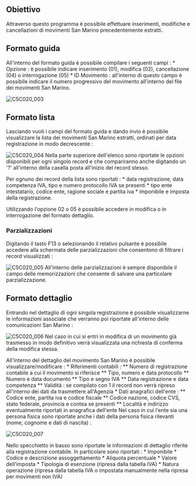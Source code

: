 ## Obiettivo

Attraverso questo programma è possibile effettuare inserimenti, modifiche e cancellazioni di movimenti San Marino precedentemente estratti.

## Formato guida

All'interno del formato guida è possibile compilare i seguenti campi : 
 \* Opzione :  è possibile indicare inserimento (01), modifica (02), cancellazione (04) o interrogazione (05)
 \* ID Movimento :  all'interno di questo campo è possibile indicare il numero progressivo del movimento all'interno del file dei movimenti San Marino.

![C5C020_003](https://doc.smeup.com/immagini/MBDOC_OGG-P_C5MS01G/C5C020_003.png)
## Formato lista

Lasciando vuoti i campi del formato guida e dando invio è possibile visualizzare la lista dei movimenti San Marino estratti, ordinati per data registrazione in modo decrescente : 

![C5C020_004](https://doc.smeup.com/immagini/MBDOC_OGG-P_C5MS01G/C5C020_004.png)
Nella parte superiore dell'elenco sono riportate le opzioni disponibili per ogni singolo record e che compariranno anche digitando un '?' all'interno della casella posta all'inizio del record stesso.

Per ognuno dei record della lista sono riportati : 
 \* data registrazione, data competenza IVA, tipo e numero protocollo IVA se presenti
 \* tipo ente intestatario, codice ente, ragione sociale e partita iva
 \* imponibile e imposta della registrazione.

Utilizzando l'opzione 02 o 05 è possibile accedere in modifica o in interrogazione del formato dettaglio.

### Parzializzazioni

Digitando il tasto F13 o selezionando il relativo pulsante è possibile accedere alla schermata delle parzializzazioni che consentono di filtrare i record visualizzati : 

![C5C020_005](https://doc.smeup.com/immagini/MBDOC_OGG-P_C5MS01G/C5C020_005.png)
All'interno delle parzializzazioni è sempre disponibile il campo delle memorizzazioni che consente di salvare una particolare parzializzazione.

## Formato dettaglio

Entrando nel dettaglio di ogni singola registrazione è possibile visualizzarne le informazioni associate che verranno poi riportate all'interno delle comunicazioni San Marino : 

![C5C020_006](https://doc.smeup.com/immagini/MBDOC_OGG-P_C5MS01G/C5C020_006.png)
Nel caso in cui si entri in modifica di un movimento già trasmesso in modo definitivo verrà visualizzata una richiesta di conferma della modifica stessa.

All'interno del dettaglio del movimento San Marino è possibile visualizzare/modificare : 
 \* Riferimenti contabili : 
 \*\* Numero di registrazione contabile a cui il movimento si riferisce
 \*\* Tipo, numero e data protocollo
 \*\* Numero e data documento
 \*\* Tipo e segno IVA
 \*\* Data registrazione e data competenza
 \*\* Validità :  se compilato con 1 il record non verrà ripreso all'interno dei dati da trasmettere all'Agenzia
 \* Dati anagrafici dell'ente : 
 \*\* Codice ente, partita iva e codice fiscale
 \*\* Codice nazione, codice CVS, stato federale, provincia e contea se presenti
 \*\* Località e indirizzo eventualmente riportati in anagrafica dell'ente
Nel caso in cui l'ente sia una persona fisica sono riportate anche i dati della persona fisica rilevanti (nome, cognome e dati di nascita) : 

![C5C020_007](https://doc.smeup.com/immagini/MBDOC_OGG-P_C5MS01G/C5C020_007.png)

Nello specchietto in basso sono riportate le informazioni di dettaglio riferite alla registrazione contabile. In particolare sono riportati : 
 \* Imponibile
 \* Codice e descrizione assoggettamento
 \* Aliquota percentuale
 \* Valore dell'imposta
 \* Tipologia di esenzione (ripresa dalla tabella IVA)
 \* Natura operazione (ripresa dalla tabella IVA o impostata manualmente nella ripresa per movimenti non IVA)




